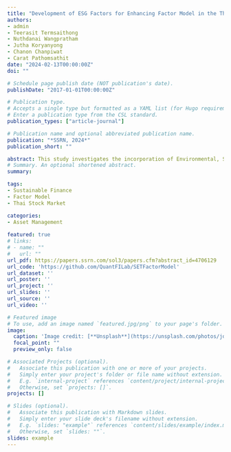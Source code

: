 ```yaml
---
title: "Development of ESG Factors for Enhancing Factor Model in the Thai Stock Market"
authors:
- admin
- Teerasit Termsaithong
- Nuthdanai Wangpratham
- Jutha Koryanyong
- Chanon Chanpiwat
- Carat Pathomsathit
date: "2024-02-13T00:00:00Z"
doi: ""

# Schedule page publish date (NOT publication's date).
publishDate: "2017-01-01T00:00:00Z"

# Publication type.
# Accepts a single type but formatted as a YAML list (for Hugo requirements).
# Enter a publication type from the CSL standard.
publication_types: ["article-journal"]

# Publication name and optional abbreviated publication name.
publication: "*SSRN, 2024*"
publication_short: ""

abstract: This study investigates the incorporation of Environmental, Social, and Governance (ESG) factors into Thai stock market analysis, emphasizing the Thailand Sustainability Investment (THSI) platform. Central to this is the integration of a'best minus worst'derived ESG factor into the Fama-French three-factor model, serving as a proxy for ESG impact on stock returns. The research employs a homogeneity covariance matrix test to establish the ESG Best Minus Worst (BMW) factor's distinctiveness from traditional market factors. Results show the ESG BMW factor's unique covariance structure, enhancing existing models and highlighting variability due to different rating agency methodologies, thus impacting investment decisions. The study finds the modified Fama-French model with the ESG BMW factor more effective than q-factor models in explaining THSI-listed stock returns, demonstrating its relevance in Thai market analysis.
# Summary. An optional shortened abstract.
summary: 

tags:
- Sustainable Finance
- Factor Model
- Thai Stock Market

categories:
- Asset Management
  
featured: true
# links:
# - name: ""
#   url: ""
url_pdf: https://papers.ssrn.com/sol3/papers.cfm?abstract_id=4706129
url_code: 'https://github.com/QuantFILab/SETFactorModel'
url_dataset: ''
url_poster: ''
url_project: ''
url_slides: ''
url_source: ''
url_video: ''

# Featured image
# To use, add an image named `featured.jpg/png` to your page's folder. 
image:
  caption: 'Image credit: [**Unsplash**](https://unsplash.com/photos/jdD8gXaTZsc)'
  focal_point: ""
  preview_only: false

# Associated Projects (optional).
#   Associate this publication with one or more of your projects.
#   Simply enter your project's folder or file name without extension.
#   E.g. `internal-project` references `content/project/internal-project/index.md`.
#   Otherwise, set `projects: []`.
projects: []

# Slides (optional).
#   Associate this publication with Markdown slides.
#   Simply enter your slide deck's filename without extension.
#   E.g. `slides: "example"` references `content/slides/example/index.md`.
#   Otherwise, set `slides: ""`.
slides: example
---
```



